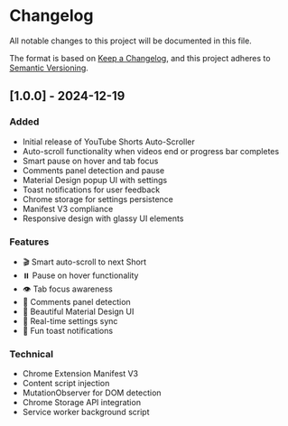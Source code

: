# Changelog

All notable changes to this project will be documented in this file.

The format is based on [Keep a Changelog](https://keepachangelog.com/en/1.0.0/),
and this project adheres to [Semantic Versioning](https://semver.org/spec/v2.0.0.html).

## [1.0.0] - 2024-12-19

### Added
- Initial release of YouTube Shorts Auto-Scroller
- Auto-scroll functionality when videos end or progress bar completes
- Smart pause on hover and tab focus
- Comments panel detection and pause
- Material Design popup UI with settings
- Toast notifications for user feedback
- Chrome storage for settings persistence
- Manifest V3 compliance
- Responsive design with glassy UI elements

### Features
- 🎬 Smart auto-scroll to next Short
- ⏸️ Pause on hover functionality
- 👁️ Tab focus awareness
- 💬 Comments panel detection
- 🎨 Beautiful Material Design UI
- 🔄 Real-time settings sync
- 🎪 Fun toast notifications

### Technical
- Chrome Extension Manifest V3
- Content script injection
- MutationObserver for DOM detection
- Chrome Storage API integration
- Service worker background script 